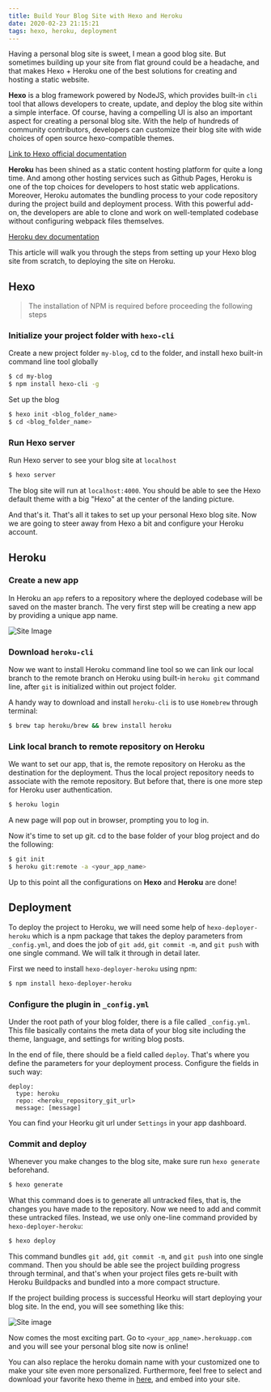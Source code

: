 ```yaml
---
title: Build Your Blog Site with Hexo and Heroku
date: 2020-02-23 21:15:21
tags: hexo, heroku, deployment
---
```

Having a personal blog site is sweet, I mean a good blog site. But sometimes building up your site from flat ground could be a headache, and that makes Hexo + Heroku one of the best solutions for creating and hosting a static website.

**Hexo** is a blog framework powered by NodeJS, which provides built-in `cli` tool that allows developers to create, update, and deploy the blog site within a simple interface. Of course, having a compelling UI is also an important aspect for creating a personal blog site. With the help of hundreds of community contributors, developers can customize their blog site with wide choices of open source hexo-compatible themes.

[Link to Hexo official documentation](https://hexo.io/docs/)

**Heroku** has been shined as a static content hosting platform for quite a long time. And among other hosting services such as Github Pages, Heroku is one of the top choices for developers to host static web applications. Moreover, Heroku automates the bundling process to your code repository during the project build and deployment process. With this powerful add-on, the developers are able to clone and work on well-templated codebase without configuring webpack files themselves.

[Heroku dev documentation](https://devcenter.heroku.com/categories/reference)

This article will walk you through the steps from setting up your Hexo blog site from scratch, to deploying the site on Heroku.

## Hexo
> The installation of NPM is required before proceeding the following steps

### Initialize your project folder with `hexo-cli`
Create a new project folder `my-blog`, cd to the folder, and install hexo built-in command line tool globally
```bash
$ cd my-blog
$ npm install hexo-cli -g
```

Set up the blog
```bash
$ hexo init <blog_folder_name>
$ cd <blog_folder_name>
```

### Run Hexo server
Run Hexo server to see your blog site at `localhost`
```bash
$ hexo server
```
The blog site will run at `localhost:4000`. You should be able to see the Hexo default theme with a big "Hexo" at the center of the landing picture.

And that's it. That's all it takes to set up your personal Hexo blog site. Now we are going to steer away from Hexo a bit and configure your Heroku account.

## Heroku

### Create a new app
In Heroku an `app` refers to a repository where the deployed codebase will be saved on the master branch. The very first step will be creating a new app by providing a unique app name.

![Site Image](/images/heroku_01.png)

### Download `heroku-cli`
Now we want to install Heroku command line tool so we can link our local branch to the remote branch on Heroku using built-in `heroku git` command line, after `git` is initialized within out project folder.

A handy way to download and install `heroku-cli` is to use `Homebrew` through terminal:
```bash
$ brew tap heroku/brew && brew install heroku
```

### Link local branch to remote repository on Heroku
We want to set our app, that is, the remote repository on Heroku as the destination for the deployment. Thus the local project repository needs to associate with the remote repository. But before that, there is one more step for Heroku user authentication.
```bash
$ heroku login
```
A new page will pop out in browser, prompting you to log in.

Now it's time to set up git. cd to the base folder of your blog project and do the following:
```bash
$ git init
$ heroku git:remote -a <your_app_name>
```
Up to this point all the configurations on **Hexo** and **Heroku** are done!

## Deployment
To deploy the project to Heroku, we will need some help of `hexo-deployer-heroku` which is a npm package that takes the deploy parameters from `_config.yml`, and does the job of `git add`, `git commit -m`, and `git push` with one single command. We will talk it through in detail later.

First we need to install `hexo-deployer-heroku` using npm:
```bash
$ npm install hexo-deployer-heroku
```
### Configure the plugin in `_config.yml`
Under the root path of your blog folder, there is a file called `_config.yml`. This file basically contains the meta data of your blog site including the theme, language, and settings for writing blog posts.

In the end of file, there should be a field called `deploy`. That's where you define the parameters for your deployment process. Configure the fields in such way:
```text
deploy:
  type: heroku
  repo: <heroku_repository_git_url>
  message: [message]
```
You can find your Heorku git url under `Settings` in your app dashboard.

### Commit and deploy
Whenever you make changes to the blog site, make sure run `hexo generate` beforehand.
```bash
$ hexo generate
```
What this command does is to generate all untracked files, that is, the changes you have made to the repository. Now we need to add and commit these untracked files. Instead, we use only one-line command provided by `hexo-deployer-heroku`:
```bash
$ hexo deploy
```
This command bundles `git add`, `git commit -m`, and `git push` into one single command. Then you should be able see the project building progress through terminal, and that's when your project files gets re-built with Heroku Buildpacks and bundled into a more compact structure.

If the project building process is successful Heorku will start deploying your blog site. In the end, you will see something like this:

![Site image](/images/heroku_02.png)

Now comes the most exciting part. Go to `<your_app_name>.herokuapp.com` and you will see your personal blog site now is online!

You can also replace the heroku domain name with your customized one to make your site even more personalized. Furthermore, feel free to select and download your favorite hexo theme in [here](https://hexo.io/themes/), and embed into your site.
